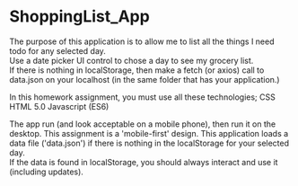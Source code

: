 # ShoppingList_App
The purpose of this application is to allow me to list all the things I need todo for any selected day.   
Use a date picker UI control to chose a day to see my grocery list.  
If there is nothing in localStorage, then make a fetch (or axios) call to data.json on your localhost (in the same folder that has your application.)

In this homework assignment, you must use all these technologies;
CSS
HTML 5.0
Javascript (ES6)

The app run (and look acceptable on a mobile phone), then run it on the desktop. 
This assignment is a 'mobile-first' design.
This application loads a data file ('data.json') if there is nothing in the localStorage for your selected day.   
If the data is found in localStorage, you should always interact and use it (including updates).

